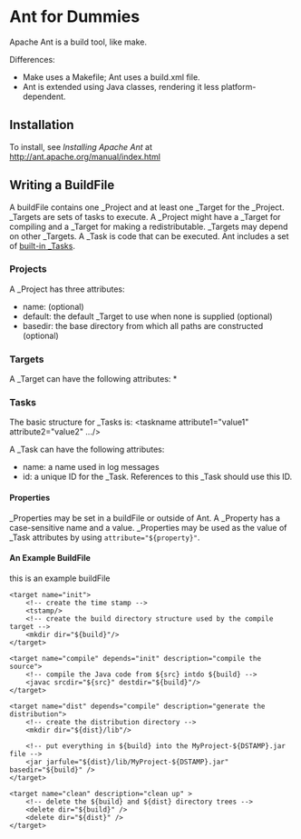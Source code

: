 Ant for Dummies
===============

Apache Ant is a build tool, like make.

Differences:
* Make uses a Makefile; Ant uses a build.xml file.
* Ant is extended using Java classes, rendering it less platform-dependent.

## Installation
To install, see _Installing Apache Ant_ at http://ant.apache.org/manual/index.html

## Writing a BuildFile
A buildFile contains one _Project and at least one _Target for the _Project.
_Targets are sets of tasks to execute. A _Project might have a _Target for compiling and a _Target for making a redistributable. _Targets may depend on other _Targets.
A _Task is code that can be executed. Ant includes a set of [built-in _Tasks](http://ant.apache.org/manual/tasklist.html).

### Projects
A _Project has three attributes:
* name: (optional)
* default: the default _Target to use when none is supplied (optional)
* basedir: the base directory from which all paths are constructed (optional)

### Targets
A _Target can have the following attributes:
*

### Tasks
The basic structure for _Tasks is:
	<taskname attribute1="value1" attribute2="value2" .../>

A _Task can have the following attributes:
* name: a name used in log messages
* id: a unique ID for the _Task. References to this _Task should use this ID.

#### Properties
_Properties may be set in a buildFile or outside of Ant. A _Property has a case-sensitive name and a value. 
_Properties may be used as the value of _Task attributes by using `attribute="${property}"`.

#### An Example BuildFile

<project name="MyProject" default="dist" basedir=".">
	<description>
		this is an example buildFile
	</description>
	<!-- set global properties for the build -->
	<property name="src" location="src" />
	<property name="build" location="build" />
	<property name="dist" location="dist" />
	
	<target name="init">
		<!-- create the time stamp -->
		<tstamp/>
		<!-- create the build directory structure used by the compile target -->
		<mkdir dir="${build}"/>
	</target>
	
	<target name="compile" depends="init" description="compile the source">
		<!-- compile the Java code from ${src} intdo ${build} -->
		<javac srcdir="${src}" destdir="${build}"/>
	</target>

	<target name="dist" depends="compile" description="generate the distribution">
		<!-- create the distribution directory -->
		<mkdir dir="${dist}/lib"/>
		
		<!-- put everything in ${build} into the MyProject-${DSTAMP}.jar file -->
		<jar jarfule="${dist}/lib/MyProject-${DSTAMP}.jar" basedir="${build}" />
	</target>

	<target name="clean" description="clean up" >
		<!-- delete the ${build} and ${dist} directory trees -->
		<delete dir="${build}" />
		<delete dir="${dist}" />
	</target>
</project>
